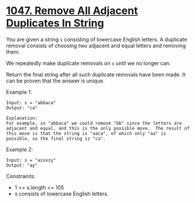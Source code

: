 # [1047. Remove All Adjacent Duplicates In String](https://leetcode.com/problems/remove-all-adjacent-duplicates-in-string/)
 
You are given a string `s` consisting of lowercase English letters. A duplicate removal consists of choosing two adjacent and equal letters and removing them.

We repeatedly make duplicate removals on `s` until we no longer can.

Return the final string after all such duplicate removals have been made. It can be proven that the answer is unique.


Example 1:

    Input: s = "abbaca"
    Output: "ca"

    Explanation: 
    For example, in "abbaca" we could remove "bb" since the letters are adjacent and equal, and this is the only possible move.  The result of this move is that the string is "aaca", of which only "aa" is possible, so the final string is "ca".

Example 2:

    Input: s = "azxxzy"
    Output: "ay"
 

Constraints:

* 1 <= s.length <= 105
* s consists of lowercase English letters.